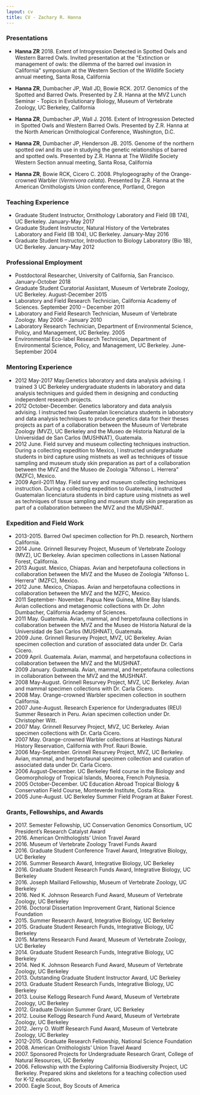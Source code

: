 ```yaml
---
layout: cv
title: CV - Zachary R. Hanna
---
```

### Presentations
* **Hanna ZR** 2018. Extent of Introgression Detected in Spotted Owls and Western Barred Owls. Invited presentation at the "Extinction or management of owls: the dilemma of the barred owl invasion in California" symposium at the Western Section of the Wildlife Society annual meeting, Santa Rosa, California
  
* **Hanna ZR**, Dumbacher JP, Wall JD, Bowie RCK. 2017. Genomics of the Spotted and Barred Owls. Presented by Z.R. Hanna at the MVZ Lunch Seminar - Topics in Evolutionary Biology, Museum of Vertebrate Zoology, UC Berkeley, California
  
* **Hanna ZR**, Dumbacher JP, Wall J. 2016. Extent of Introgression Detected in Spotted Owls and Western Barred Owls. Presented by Z.R. Hanna at the North American Ornithological Conference, Washington, D.C.
  
* **Hanna ZR**, Dumbacher JP, Henderson JB. 2015. Genome of the northern spotted owl and its use in studying the genetic relationships of barred and spotted owls. Presented by Z.R. Hanna at The Wildlife Society Western Section annual meeting, Santa Rosa, California
  
* **Hanna ZR**, Bowie RCK, Cicero C. 2008. Phylogeography of the Orange-crowned Warbler (*Vermivora celata*). Presented by Z.R. Hanna at the American Ornithologists Union conference, Portland, Oregon

### Teaching Experience
* Graduate Student Instructor, Ornithology Laboratory and Field (IB 174), UC Berkeley. January-May 2017  	
* Graduate Student Instructor, Natural History of the Vertebrates Laboratory and Field (IB 104), UC Berkeley. January-May 2016  
* Graduate Student Instructor, Introduction to Biology Laboratory (Bio 1B), UC Berkeley. January-May 2012  

### Professional Employment
* Postdoctoral Researcher, University of California, San Francisco. January-October 2018  
* Graduate Student Curatorial Assistant, Museum of Vertebrate Zoology, UC Berkeley. August-December 2015  
* Laboratory and Field Research Technician, California Academy of Sciences. September 2010 – December 2011  
* Laboratory and Field Research Technician, Museum of Vertebrate Zoology. May 2006 – January 2010  
* Laboratory Research Technician, Department of Environmental Science, Policy, and Management, UC Berkeley. 2005
* Environmental Eco-label Research Technician, Department of Environmental Science, Policy, and Management, UC Berkeley. June-September 2004

### Mentoring Experience
* 2012 May-2017 May.Genetics laboratory and data analysis advising. I trained 3 UC Berkeley undergraduate students in laboratory and data analysis techniques and guided them in designing and conducting independent research projects.
* 2012 October-December. Genetics laboratory and data analysis advising. I instructed two Guatemalan licenciatura students in laboratory and data analysis techniques to produce genetics data for their theses projects as part of a collaboration between the Museum of Vertebrate Zoology (MVZ), UC Berkeley and the Museo de Historia Natural de la Universidad de San Carlos (MUSHNAT), Guatemala.
* 2012 June. Field survey and museum collecting techniques instruction. During a collecting expedition to Mexico, I instructed undergraduate students in bird capture using mistnets as well as techniques of tissue sampling and museum study skin preparation as part of a collaboration between the MVZ and the Museo de Zoología "Alfonso L. Herrera" (MZFC), Mexico.
* 2009 April-2011 May. Field survey and museum collecting techniques instruction. During a collecting expedition to Guatemala, I instructed Guatemalan licenciatura students in bird capture using mistnets as well as techniques of tissue sampling and museum study skin preparation as part of a collaboration between the MVZ and the MUSHNAT.

### Expedition and Field Work
* 2013-2015. Barred Owl specimen collection for Ph.D. research, Northern California.
* 2014 June. Grinnell Resurvey Project, Museum of Vertebrate Zoology (MVZ), UC Berkeley. Avian specimen collections in Lassen National Forest, California.
* 2013 August. Mexico, Chiapas. Avian and herpetofauna collections in collaboration between the MVZ and the Museo de Zoología "Alfonso L. Herrera" (MZFC), Mexico.
* 2012 June. Mexico, Chiapas. Avian and herpetofauna collections in collaboration between the MVZ and the MZFC, Mexico. 
* 2011 September- November. Papua New Guinea, Milne Bay Islands. Avian collections and metagenomic collections with Dr. John Dumbacher, California Academy of Sciences.
* 2011 May. Guatemala. Avian, mammal, and herpetofauna collections in collaboration between the MVZ and the Museo de Historia Natural de la Universidad de San Carlos (MUSHNAT), Guatemala.
* 2009 June. Grinnell Resurvey Project, MVZ, UC Berkeley. Avian specimen collection and curation of associated data under Dr. Carla Cicero. 
* 2009 April. Guatemala. Avian, mammal, and herpetofauna collections in collaboration between the MVZ and the MUSHNAT.
* 2009 January. Guatemala. Avian, mammal, and herpetofauna collections in collaboration between the MVZ and the MUSHNAT.
* 2008 May-August. Grinnell Resurvey Project, MVZ, UC Berkeley. Avian and mammal specimen collections with Dr. Carla Cicero.
* 2008 May. Orange-crowned Warbler specimen collection in southern California.
* 2007 June-August. Research Experience for Undergraduates (REU) Summer Research in Peru. Avian specimen collection under Dr. Christopher Witt.
* 2007 May. Grinnell Resurvey Project, MVZ, UC Berkeley. Avian specimen collections with Dr. Carla Cicero.
* 2007 May. Orange-crowned Warbler collections at Hastings Natural History Reservation, California with Prof. Rauri Bowie.
* 2006 May-September. Grinnell Resurvey Project, MVZ, UC Berkeley. Avian, mammal, and herpetofaunal specimen collection and curation of associated data under Dr. Carla Cicero.
* 2006 August-December. UC Berkeley field course in the Biology and Geomorphology of Tropical Islands, Moorea, French Polynesia.
* 2005 October-December. UC Education Abroad Tropical Biology & Conservation Field Course, Monteverde Institute, Costa Rica.
* 2005 June-August. UC Berkeley Summer Field Program at Baker Forest. 

### Grants, Fellowships, and Awards
* 2017\. Semester Fellowship, UC Conservation Genomics Consortium, UC President’s Research Catalyst Award
* 2016\. American Ornithologists’ Union Travel Award
* 2016\. Museum of Vertebrate Zoology Travel Funds Award
* 2016\. Graduate Student Conference Travel Award, Integrative Biology, UC Berkeley
* 2016\. Summer Research Award, Integrative Biology, UC Berkeley
* 2016\. Graduate Student Research Funds Award, Integrative Biology, UC Berkeley
* 2016\. Joseph Mailiard Fellowship, Museum of Vertebrate Zoology, UC Berkeley
* 2016\. Ned K. Johnson Research Fund Award, Museum of Vertebrate Zoology, UC Berkeley
* 2016\. Doctoral Dissertation Improvement Grant, National Science Foundation
* 2015\. Summer Research Award, Integrative Biology, UC Berkeley
* 2015\. Graduate Student Research Funds, Integrative Biology, UC Berkeley
* 2015\. Martens Research Fund Award, Museum of Vertebrate Zoology, UC Berkeley
* 2014\. Graduate Student Research Funds, Integrative Biology, UC Berkeley
* 2014\. Ned K. Johnson Research Fund Award, Museum of Vertebrate Zoology, UC Berkeley
* 2013\. Outstanding Graduate Student Instructor Award, UC Berkeley
* 2013\. Graduate Student Research Funds, Integrative Biology, UC Berkeley
* 2013\. Louise Kellogg Research Fund Award, Museum of Vertebrate Zoology, UC Berkeley
* 2012\. Graduate Division Summer Grant, UC Berkeley
* 2012\. Louise Kellogg Research Fund Award, Museum of Vertebrate Zoology, UC Berkeley
* 2012\. Jerry O. Wolff Research Fund Award, Museum of Vertebrate Zoology, UC Berkeley
* 2012-2015. Graduate Research Fellowship, National Science Foundation
* 2008\. American Ornithologists’ Union Travel Award
* 2007\. Sponsored Projects for Undergraduate Research Grant, College of Natural Resources, UC Berkeley
* 2006\. Fellowship with the Exploring California Biodiversity Project, UC Berkeley. Prepared skins and skeletons for a teaching collection used for K-12 education.
* 2000\. Eagle Scout, Boy Scouts of America
